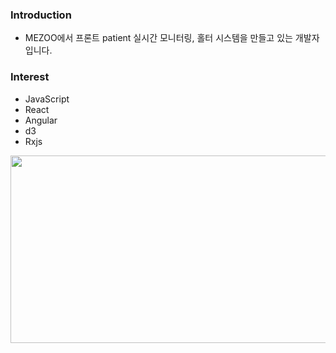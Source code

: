 ### Introduction
- MEZOO에서 프론트 patient 실시간 모니터링, 홀터 시스템을 만들고 있는 개발자 입니다.

### Interest
- JavaScript
- React
- Angular
- d3
- Rxjs

<a href="https://github.com/devxb/gitanimals">
  <img src="https://render.gitanimals.org/lines/dudn1933?pet-id=1" width="1000" height="300"/>
</a>

